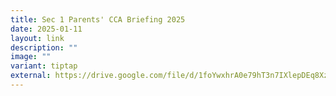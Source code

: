 ```yaml
---
title: Sec 1 Parents' CCA Briefing 2025
date: 2025-01-11
layout: link
description: ""
image: ""
variant: tiptap
external: https://drive.google.com/file/d/1foYwxhrA0e79hT3n7IXlepDEq8XzEG_D/view?usp=drive_link
---
```

